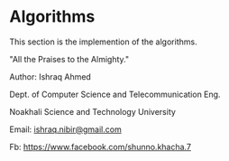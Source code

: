 # Algorithms
This section is the implemention of the algorithms.



"All the Praises to the Almighty."

Author: Ishraq Ahmed

Dept. of Computer Science and Telecommunication Eng.

Noakhali Science and Technology University

Email: ishraq.nibir@gmail.com

Fb: https://www.facebook.com/shunno.khacha.7
